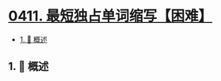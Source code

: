 # [0411. 最短独占单词缩写【困难】](https://github.com/Tdahuyou/TNotes.leetcode/tree/main/notes/0411.%20%E6%9C%80%E7%9F%AD%E7%8B%AC%E5%8D%A0%E5%8D%95%E8%AF%8D%E7%BC%A9%E5%86%99%E3%80%90%E5%9B%B0%E9%9A%BE%E3%80%91)

<!-- region:toc -->

- [1. 📝 概述](#1--概述)

<!-- endregion:toc -->

## 1. 📝 概述
